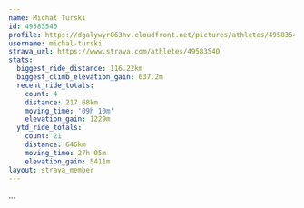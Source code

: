 ```yaml
---
name: Michał Turski
id: 49583540
profile: https://dgalywyr863hv.cloudfront.net/pictures/athletes/49583540/14729338/1/large.jpg
username: michal-turski
strava_url: https://www.strava.com/athletes/49583540
stats:
  biggest_ride_distance: 116.22km
  biggest_climb_elevation_gain: 637.2m
  recent_ride_totals:
    count: 4
    distance: 217.68km
    moving_time: '09h 10m'
    elevation_gain: 1229m
  ytd_ride_totals:
    count: 21
    distance: 646km
    moving_time: 27h 05m
    elevation_gain: 5411m
layout: strava_member
--- 
```

...
